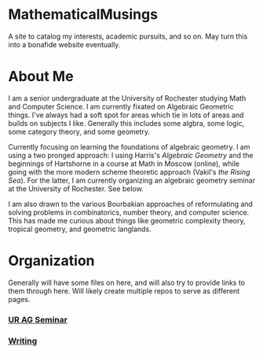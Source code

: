 # MathematicalMusings
A site to catalog my interests, academic pursuits, and so on. May turn this into a bonafide website eventually.

# About Me
I am a senior undergraduate at the University of Rochester studying Math and Computer Science. I am currently fixated on Algebraic Geometric things. I've always had a soft spot for areas which tie in lots of areas and builds on subjects I like. Generally this includes some algbra, some logic, some category theory, and some geometry. 

Currently focusing on learning the foundations of algebraic geometry. I am using a two pronged approach: I using Harris's *Algebraic Geometry* and the beginnings of Hartshorne in a course at Math in Moscow (online), while going with the more modern scheme theoretic approach (Vakil's *the Rising Sea*). For the latter, I am currently organizing an algebraic geometry seminar at the University of Rochester. See below. 

I am also drawn to the various Bourbakian approaches of reformulating and solving problems in combinatorics, number theory, and computer science. This has made me curious about things like geometric complexity theory, tropical geometry, and geometric langlands. 

# Organization
Generally will have some files on here, and will also try to provide links to them through here. Will likely create multiple repos to serve as different pages. 

### [UR AG Seminar](https://github.com/toraOzawa/URAGReadingGroup/)

### [Writing](Writing)
